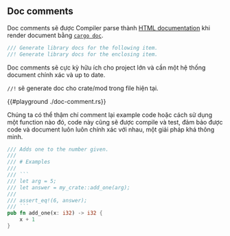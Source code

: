 ## Doc comments

Doc comments sẽ được Compiler parse thành [HTML documentation](https://doc.rust-lang.org/rust-by-example/meta/doc.html)
khi render document bằng [`cargo doc`](./cargo-doc.md).

```rust
/// Generate library docs for the following item.
//! Generate library docs for the enclosing item.
```

Doc comments sẽ cực kỳ hữu ích cho project lớn và cần một hệ thống document chính xác và up to date.

`//!` sẽ generate doc cho crate/mod trong file hiện tại.

{{#playground ./doc-comment.rs}}

Chúng ta có thể thậm chí comment lại example code hoặc cách sử dụng một function nào đó,
code này cũng sẽ được compile và test, đảm bảo được code và document 
luôn luôn chính xác với nhau, một giải pháp khá thông minh.


```rust
/// Adds one to the number given.
///
/// # Examples
///
/// ```
/// let arg = 5;
/// let answer = my_crate::add_one(arg);
///
/// assert_eq!(6, answer);
/// ```
pub fn add_one(x: i32) -> i32 {
    x + 1
}
```

